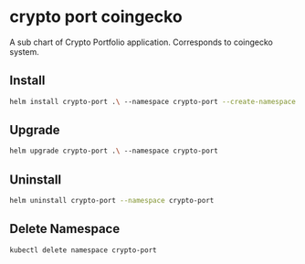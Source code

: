 # crypto port coingecko

A sub chart of Crypto Portfolio application. Corresponds to coingecko system.

## Install

```bash
helm install crypto-port .\ --namespace crypto-port --create-namespace
```

## Upgrade

```bash
helm upgrade crypto-port .\ --namespace crypto-port
```

## Uninstall

```bash
helm uninstall crypto-port --namespace crypto-port
```

## Delete Namespace

```bash
kubectl delete namespace crypto-port
```